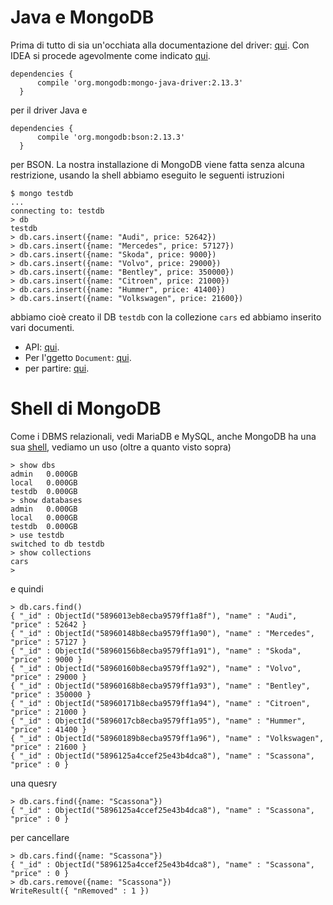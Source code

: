 # Java e MongoDB

Prima di tutto di sia un'occhiata alla documentazione del driver: [qui](http://mongodb.github.io/mongo-java-driver/2.13/getting-started/quick-tour/). Con IDEA si procede agevolmente come indicato [qui](http://mongodb.github.io/mongo-java-driver/2.13/getting-started/installation-guide/).
```
dependencies {
      compile 'org.mongodb:mongo-java-driver:2.13.3'
  }
```
per il driver Java e
```
dependencies {
      compile 'org.mongodb:bson:2.13.3'
  }
```
per BSON. La nostra installazione di MongoDB viene fatta senza alcuna restrizione, usando la shell abbiamo eseguito le seguenti istruzioni
```
$ mongo testdb
...
connecting to: testdb
> db
testdb
> db.cars.insert({name: "Audi", price: 52642})
> db.cars.insert({name: "Mercedes", price: 57127})
> db.cars.insert({name: "Skoda", price: 9000})
> db.cars.insert({name: "Volvo", price: 29000})
> db.cars.insert({name: "Bentley", price: 350000})
> db.cars.insert({name: "Citroen", price: 21000})
> db.cars.insert({name: "Hummer", price: 41400})
> db.cars.insert({name: "Volkswagen", price: 21600})
```
abbiamo cioè creato il DB `testdb` con la collezione `cars` ed abbiamo inserito vari documenti.
- API: [qui](http://mongodb.github.io/mongo-java-driver/3.4/javadoc/).
- Per l'ggetto `Document`: [qui](http://mongodb.github.io/mongo-java-driver/3.4/bson/documents/).
- per partire: [qui](http://mongodb.github.io/mongo-java-driver/3.4/driver/getting-started/quick-start/). 

# Shell di MongoDB

Come i DBMS relazionali, vedi MariaDB e MySQL, anche MongoDB ha una sua [shell](https://docs.mongodb.com/getting-started/shell/client/), vediamo un uso (oltre a quanto visto sopra)
```
> show dbs
admin   0.000GB
local   0.000GB
testdb  0.000GB
> show databases
admin   0.000GB
local   0.000GB
testdb  0.000GB
> use testdb
switched to db testdb
> show collections
cars
> 
```
e quindi
```
> db.cars.find()
{ "_id" : ObjectId("5896013eb8ecba9579ff1a8f"), "name" : "Audi", "price" : 52642 }
{ "_id" : ObjectId("58960148b8ecba9579ff1a90"), "name" : "Mercedes", "price" : 57127 }
{ "_id" : ObjectId("58960156b8ecba9579ff1a91"), "name" : "Skoda", "price" : 9000 }
{ "_id" : ObjectId("58960160b8ecba9579ff1a92"), "name" : "Volvo", "price" : 29000 }
{ "_id" : ObjectId("58960168b8ecba9579ff1a93"), "name" : "Bentley", "price" : 350000 }
{ "_id" : ObjectId("58960171b8ecba9579ff1a94"), "name" : "Citroen", "price" : 21000 }
{ "_id" : ObjectId("5896017cb8ecba9579ff1a95"), "name" : "Hummer", "price" : 41400 }
{ "_id" : ObjectId("58960189b8ecba9579ff1a96"), "name" : "Volkswagen", "price" : 21600 }
{ "_id" : ObjectId("5896125a4ccef25e43b4dca8"), "name" : "Scassona", "price" : 0 }
```
una quesry
```
> db.cars.find({name: "Scassona"})
{ "_id" : ObjectId("5896125a4ccef25e43b4dca8"), "name" : "Scassona", "price" : 0 }
```
per cancellare
```
> db.cars.find({name: "Scassona"})
{ "_id" : ObjectId("5896125a4ccef25e43b4dca8"), "name" : "Scassona", "price" : 0 }
> db.cars.remove({name: "Scassona"})
WriteResult({ "nRemoved" : 1 })
```
